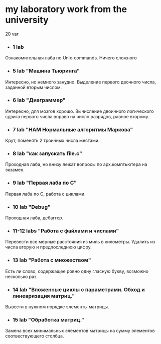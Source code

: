 # my laboratory work from the university
20 var
- ### 1 lab
Ознакомительная лаба по Unix-commands. Ничего сложного
- ### 5 lab "Машина Тьюринга"
Интересно, но немного занудно.
Выделение первого двочного числа, заданной вторым числом.
- ### 6 lab "Диаграммер"
Интересно, для мозгов хорошо. 
Вычисление двоичного логического сдвига первого числа вправо на число разрядов, равное
второму.
- ### 7 lab "НАМ Нормальные алгоритмы Маркова"
Крут, поменять 2 троичных числа местами.
- ### 8 lab "как запускать file.c"
Проходная лаба, но внизу лежат вопросы по арх.комптьютера на экзамен.
- ### 9 lab "Первая лаба по C"
Первая лаба по C, работа с циклами.
- ### 10 lab "Debug"
Проходная лаба, дебаггер.
- ### 11-12 labs "Работа с файлами и числами"
Перевести все мерные расстояния из миль в километры.
Удалить из числа вторую и предпоследнюю цифру.
- ### 13 lab "Работа с множеством"
Есть ли слово, содержащее ровно одну гласную букву, возможно несколько раз.
- ### 14 lab "Вложенные циклы с параметрами. Обход и линеаризация матриц."
Вывести в нужном порядке элементы матрицы.
- ### 15 lab "Обработка матриц."
Замена всех минимальных элементов матрицы на сумму элементов соотвествующего столбца.
